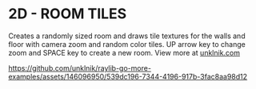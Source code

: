
# 2D - ROOM TILES
Creates a randomly sized room and draws tile textures for the walls and floor with camera zoom and random color tiles. UP arrow key to change zoom and SPACE key to create a new room. View more at [unklnik.com](https://unklnik.com/posts/2d-room-tiles/)

https://github.com/unklnik/raylib-go-more-examples/assets/146096950/539dc196-7344-4196-917b-3fac8aa98d12
